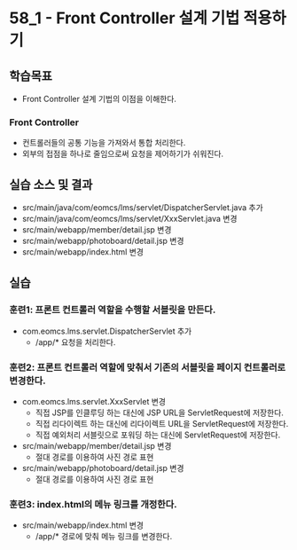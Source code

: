 # 58_1 - Front Controller 설계 기법 적용하기

## 학습목표

- Front Controller 설계 기법의 이점을 이해한다.

### Front Controller

- 컨트롤러들의 공통 기능을 가져와서 통합 처리한다.
- 외부의 접점을 하나로 줄임으로써 요청을 제어하기가 쉬워진다.


## 실습 소스 및 결과

- src/main/java/com/eomcs/lms/servlet/DispatcherServlet.java 추가
- src/main/java/com/eomcs/lms/servlet/XxxServlet.java 변경
- src/main/webapp/member/detail.jsp 변경
- src/main/webapp/photoboard/detail.jsp 변경
- src/main/webapp/index.html 변경

## 실습  

### 훈련1: 프론트 컨트롤러 역할을 수행할 서블릿을 만든다.

- com.eomcs.lms.servlet.DispatcherServlet 추가
  - /app/* 요청을 처리한다.

### 훈련2: 프론트 컨트롤러 역할에 맞춰서 기존의 서블릿을 페이지 컨트롤러로 변경한다.

- com.eomcs.lms.servlet.XxxServlet 변경
  - 직접 JSP를 인클루딩 하는 대신에 JSP URL을 ServletRequest에 저장한다.
  - 직접 리다이렉트 하는 대신에 리다이렉트 URL을 ServletRequest에 저장한다.
  - 직접 예외처리 서블릿으로 포워딩 하는 대신에 ServletRequest에 저장한다.
- src/main/webapp/member/detail.jsp 변경
  - 절대 경로를 이용하여 사진 경로 표현
- src/main/webapp/photoboard/detail.jsp 변경
  - 절대 경로를 이용하여 사진 경로 표현

### 훈련3: index.html의 메뉴 링크를 개정한다.

- src/main/webapp/index.html 변경
  - /app/* 경로에 맞춰 메뉴 링크를 변경한다.